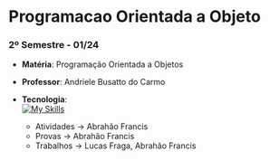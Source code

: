 # Programacao Orientada a Objeto
### 2º Semestre - 01/24
  * **Matéria**: Programação Orientada a Objetos
  * **Professor**: Andriele Busatto do Carmo
  * **Tecnologia**: <br/> [![My Skills](https://skillicons.dev/icons?i=py)](https://skillicons.dev)

    - Atividades -> Abrahão Francis
    - Provas     -> Abrahão Francis
    - Trabalhos  -> Lucas Fraga, Abrahão Francis
